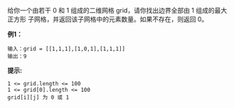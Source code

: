 给你一个由若干 0 和 1 组成的二维网格 grid，请你找出边界全部由 1 组成的最大 正方形 子网格，并返回该子网格中的元素数量。如果不存在，则返回 0。

**例1：**
```
输入：grid = [[1,1,1],[1,0,1],[1,1,1]]
输出：9
```

**提示:**
```
1 <= grid.length <= 100
1 <= grid[0].length <= 100
grid[i][j] 为 0 或 1
```

